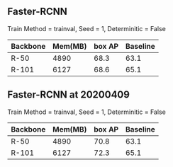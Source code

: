 ## Faster-RCNN
Train Method = trainval,  Seed = 1,   Determinitic = False 

| Backbone | Mem(MB) | box AP | Baseline |
|----------|---------|--------|----------|
| R-50     | 4890    | 68.3   | 63.1     |
| R-101    | 6127    | 68.6   | 65.1     |


## Faster-RCNN at 20200409
Train Method = trainval,  Seed = 1,   Determinitic = False 

| Backbone | Mem(MB) | box AP | Baseline |
|----------|---------|--------|----------|
| R-50     | 4890    | 70.8   | 63.1     |
| R-101    | 6127    | 72.3   | 65.1     |
